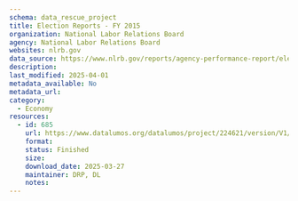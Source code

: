 ```yaml
---
schema: data_rescue_project 
title: Election Reports - FY 2015
organization: National Labor Relations Board
agency: National Labor Relations Board
websites: nlrb.gov
data_source: https://www.nlrb.gov/reports/agency-performance-report/election-reports/election-reports-fy-2015
description: 
last_modified: 2025-04-01
metadata_available: No
metadata_url: 
category:
  - Economy
resources:
  - id: 685
    url: https://www.datalumos.org/datalumos/project/224621/version/V1/view
    format: 
    status: Finished
    size: 
    download_date: 2025-03-27
    maintainer: DRP, DL
    notes: 
---
```

